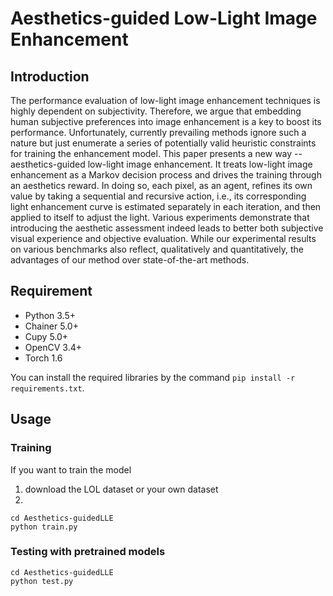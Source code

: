 # Aesthetics-guided Low-Light Image Enhancement

## Introduction
The performance evaluation of low-light image enhancement techniques is highly dependent on subjectivity. Therefore, we argue that embedding human subjective preferences into image enhancement is a key to boost its performance. Unfortunately, currently prevailing methods ignore such a nature but just enumerate a series of potentially valid heuristic constraints for training the enhancement model. This paper presents a new way -- aesthetics-guided low-light image enhancement. It treats low-light image enhancement as a Markov decision process and drives the training through an aesthetics reward. In doing so, each pixel, as an agent, refines its own value by taking a sequential and recursive action, i.e., its corresponding light enhancement curve is estimated separately in each iteration, and then applied to itself to adjust the light. Various experiments demonstrate that introducing the aesthetic assessment indeed leads to better both subjective visual experience and objective evaluation. While our experimental results on various benchmarks also reflect, qualitatively and quantitatively, the advantages of our method over state-of-the-art methods.
## Requirement
* Python 3.5+
* Chainer 5.0+
* Cupy 5.0+
* OpenCV 3.4+
* Torch 1.6

You can install the required libraries by the command `pip install -r requirements.txt`.


## Usage
### Training
If you want to train the model

1. download the LOL dataset or your own dataset
2. 
```
cd Aesthetics-guidedLLE
python train.py
```

### Testing with pretrained models
```
cd Aesthetics-guidedLLE
python test.py
```